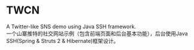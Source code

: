 # TWCN
A Twitter-like SNS demo using Java SSH framework.  
一个山寨推特的社交网站示例（包含前端页面和后台基本功能），后台使用Java SSH(Spring & Struts 2 & Hibernate)框架设计。